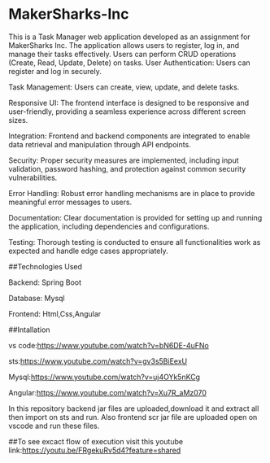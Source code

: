 # MakerSharks-Inc
This is a Task Manager web application developed as an assignment for MakerSharks Inc. The application allows users to register, log in, and manage their tasks effectively. Users can perform CRUD operations (Create, Read, Update, Delete) on tasks.
User Authentication: Users can register and log in securely.

Task Management: Users can create, view, update, and delete tasks.

Responsive UI: The frontend interface is designed to be responsive and user-friendly, providing a seamless experience across different screen sizes.

Integration: Frontend and backend components are integrated to enable data retrieval and manipulation through API endpoints.

Security: Proper security measures are implemented, including input validation, password hashing, and protection against common security vulnerabilities.

Error Handling: Robust error handling mechanisms are in place to provide meaningful error messages to users.

Documentation: Clear documentation is provided for setting up and running the application, including dependencies and configurations.

Testing: Thorough testing is conducted to ensure all functionalities work as expected and handle edge cases appropriately.

##Technologies Used

Backend: Spring Boot

Database: Mysql

Frontend: Html,Css,Angular

##Intallation

vs code:https://www.youtube.com/watch?v=bN6DE-4uFNo

sts:https://www.youtube.com/watch?v=gv3s5BiEexU

Mysql:https://www.youtube.com/watch?v=uj4OYk5nKCg

Angular:https://www.youtube.com/watch?v=Xu7R_aMz070

In this repository backend jar files are uploaded,download it and extract all then import on sts and run. Also frontend scr jar file are uploaded open on vscode and run these files.

##To see excact flow of execution visit this youtube link:https://youtu.be/FRgekuRv5d4?feature=shared
